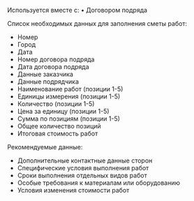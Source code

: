 Используется вместе с:
• Договором подряда

Список необходимых данных для заполнения сметы работ:

* Номер
* Город
* Дата
* Номер договора подряда
* Дата договора подряда
* Данные заказчика
* Данные подрядчика
* Наименование работ (позиции 1-5)
* Единицы измерения (позиции 1-5)
* Количество (позиции 1-5)
* Цена за единицу (позиции 1-5)
* Сумма по позициям (позиции 1-5)
* Общее количество позиций
* Итоговая стоимость работ

Рекомендуемые данные:

* Дополнительные контактные данные сторон
* Специфические условия выполнения работ
* Сроки выполнения отдельных видов работ
* Особые требования к материалам или оборудованию
* Условия изменения стоимости работ